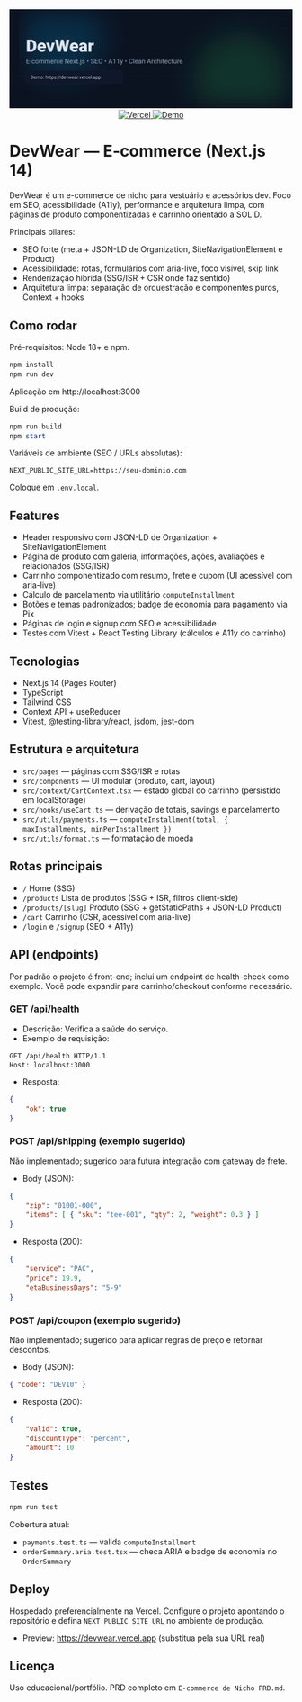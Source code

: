 <div align="center">

<img src="./public/banner.svg" alt="DevWear - E-commerce Next.js" width="800" />

<br />

<a href="https://devwear.vercel.app" target="_blank">
	<img alt="Vercel" src="https://img.shields.io/badge/preview-Vercel-black?logo=vercel" />
</a>
<a href="https://devwear.vercel.app" target="_blank">
	<img alt="Demo" src="https://img.shields.io/badge/demo-live-success?logo=google-chrome" />
</a>

</div>

# DevWear — E-commerce (Next.js 14)

DevWear é um e-commerce de nicho para vestuário e acessórios dev. Foco em SEO, acessibilidade (A11y), performance e arquitetura limpa, com páginas de produto componentizadas e carrinho orientado a SOLID.

Principais pilares:
- SEO forte (meta + JSON-LD de Organization, SiteNavigationElement e Product)
- Acessibilidade: rotas, formulários com aria-live, foco visível, skip link
- Renderização híbrida (SSG/ISR + CSR onde faz sentido)
- Arquitetura limpa: separação de orquestração e componentes puros, Context + hooks

## Como rodar

Pré-requisitos: Node 18+ e npm.

```powershell
npm install
npm run dev
```

Aplicação em http://localhost:3000

Build de produção:

```powershell
npm run build
npm start
```

Variáveis de ambiente (SEO / URLs absolutas):
```
NEXT_PUBLIC_SITE_URL=https://seu-dominio.com
```
Coloque em `.env.local`.

## Features

- Header responsivo com JSON-LD de Organization + SiteNavigationElement
- Página de produto com galeria, informações, ações, avaliações e relacionados (SSG/ISR)
- Carrinho componentizado com resumo, frete e cupom (UI acessível com aria-live)
- Cálculo de parcelamento via utilitário `computeInstallment`
- Botões e temas padronizados; badge de economia para pagamento via Pix
- Páginas de login e signup com SEO e acessibilidade
- Testes com Vitest + React Testing Library (cálculos e A11y do carrinho)

## Tecnologias

- Next.js 14 (Pages Router)
- TypeScript
- Tailwind CSS
- Context API + useReducer
- Vitest, @testing-library/react, jsdom, jest-dom

## Estrutura e arquitetura

- `src/pages` — páginas com SSG/ISR e rotas
- `src/components` — UI modular (produto, cart, layout)
- `src/context/CartContext.tsx` — estado global do carrinho (persistido em localStorage)
- `src/hooks/useCart.ts` — derivação de totais, savings e parcelamento
- `src/utils/payments.ts` — `computeInstallment(total, { maxInstallments, minPerInstallment })`
- `src/utils/format.ts` — formatação de moeda

## Rotas principais
- `/` Home (SSG)
- `/products` Lista de produtos (SSG + ISR, filtros client-side)
- `/products/[slug]` Produto (SSG + getStaticPaths + JSON-LD Product)
- `/cart` Carrinho (CSR, acessível com aria-live)
- `/login` e `/signup` (SEO + A11y)

## API (endpoints)

Por padrão o projeto é front-end; inclui um endpoint de health-check como exemplo. Você pode expandir para carrinho/checkout conforme necessário.

### GET /api/health

- Descrição: Verifica a saúde do serviço.
- Exemplo de requisição:

```http
GET /api/health HTTP/1.1
Host: localhost:3000
```

- Resposta:

```json
{
	"ok": true
}
```

### POST /api/shipping (exemplo sugerido)

Não implementado; sugerido para futura integração com gateway de frete.

- Body (JSON):

```json
{
	"zip": "01001-000",
	"items": [ { "sku": "tee-001", "qty": 2, "weight": 0.3 } ]
}
```

- Resposta (200):

```json
{
	"service": "PAC",
	"price": 19.9,
	"etaBusinessDays": "5-9"
}
```

### POST /api/coupon (exemplo sugerido)

Não implementado; sugerido para aplicar regras de preço e retornar descontos.

- Body (JSON):

```json
{ "code": "DEV10" }
```

- Resposta (200):

```json
{
	"valid": true,
	"discountType": "percent",
	"amount": 10
}
```

## Testes

```powershell
npm run test
```

Cobertura atual:
- `payments.test.ts` — valida `computeInstallment`
- `orderSummary.aria.test.tsx` — checa ARIA e badge de economia no `OrderSummary`

## Deploy

Hospedado preferencialmente na Vercel. Configure o projeto apontando o repositório e defina `NEXT_PUBLIC_SITE_URL` no ambiente de produção.

- Preview: https://devwear.vercel.app (substitua pela sua URL real)

## Licença

Uso educacional/portfólio. PRD completo em `E-commerce de Nicho PRD.md`.
